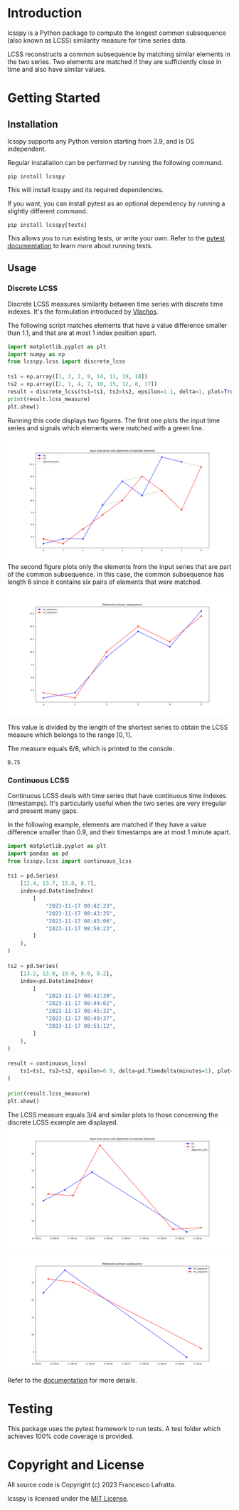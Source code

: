 # Introduction 
lcsspy is a Python package to compute the longest common subsequence 
(also known as LCSS) similarity measure for time series data.

LCSS reconstructs a common subsequence by matching similar elements
in the two series. 
Two elements are matched if they are sufficiently close in time and
also have similar values.

# Getting Started
## Installation
lcsspy supports any Python version starting from 3.9, and is OS independent.

Regular installation can be performed by running the following command.
```command
pip install lcsspy
```
This will install lcsspy and its required dependencies.

If you want, you can install pytest as an optional dependency by running
a slightly different command.
```command
pip install lcsspy[tests]
```
This allows you to run existing tests, or write your own.
Refer to the [pytest documentation](https://pytest.org)
to learn more about running tests.
## Usage
### Discrete LCSS
Discrete LCSS measures similarity between time series with discrete
time indexes. It's the formulation introduced by
[Vlachos](https://ieeexplore.ieee.org/document/994784).

The following script matches elements that have a value difference
smaller than 1.1, and that are at most 1 index position apart.

```python
import matplotlib.pyplot as plt
import numpy as np
from lcsspy.lcss import discrete_lcss

ts1 = np.array([1, 2, 2, 9, 14, 11, 19, 18])
ts2 = np.array([2, 1, 4, 7, 10, 15, 12, 8, 17])
result = discrete_lcss(ts1=ts1, ts2=ts2, epsilon=1.1, delta=1, plot=True)
print(result.lcss_measure)
plt.show()
```
Running this code displays two figures.
The first one plots the input time series and signals which elements were
matched with a green line.

![Discrete LCSS Series Plot](docs/_static/discrete_lcss_series_plot.png)
The second figure plots only the elements from the input series that are part
of the common subsequence.
In this case, the common subsequence has length 6 since it contains six pairs
of elements that were matched.

![Discrete LCSS Sequence Plot](docs/_static/discrete_lcss_sequence_plot.png)

This value is divided by the length of
the shortest series to obtain the LCSS
measure which belongs to the range $[0, 1]$.

The measure equals $6/8$, which is printed to the console.
```command
0.75
```
### Continuous LCSS
Continuous LCSS deals with time series that have continuous
time indexes (timestamps).
It's particularly useful when the two series are very irregular and present
many gaps.

In the following example, elements are matched if they have a value difference
smaller than 0.9, and their timestamps are at most 1 minute apart.
```python
import matplotlib.pyplot as plt
import pandas as pd
from lcsspy.lcss import continuous_lcss

ts1 = pd.Series(
    [12.4, 13.7, 15.8, 8.7],
    index=pd.DatetimeIndex(
        [
            "2023-11-17 08:42:23",
            "2023-11-17 08:43:35",
            "2023-11-17 08:45:06",
            "2023-11-17 08:50:23",
        ]
    ),
)

ts2 = pd.Series(
    [13.2, 13.0, 19.0, 9.0, 9.2],
    index=pd.DatetimeIndex(
        [
            "2023-11-17 08:42:39",
            "2023-11-17 08:44:02",
            "2023-11-17 08:45:32",
            "2023-11-17 08:49:37",
            "2023-11-17 08:51:12",
        ]
    ),
)

result = continuous_lcss(
    ts1=ts1, ts2=ts2, epsilon=0.9, delta=pd.Timedelta(minutes=1), plot=True
)

print(result.lcss_measure)
plt.show()
```
The LCSS measure equals $3/4$ and similar plots to those concerning the
discrete LCSS example are displayed.
![Continuous LCSS Series Plot](docs/_static/continuous_lcss_series_plot.png)
![Continuous LCSS Sequence Plot](docs/_static/continuous_lcss_sequence_plot.png)
Refer to the [documentation](https://francescolafratta.github.io/lcsspy/) for more details.

# Testing
This package uses the pytest framework to run tests.
A test folder which achieves 100% code coverage is provided.

# Copyright and License
All source code is Copyright (c) 2023 Francesco Lafratta.

lcsspy is licensed under the [MIT License](https://choosealicense.com/licenses/mit).